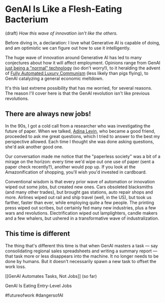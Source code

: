 # GenAI Is Like a Flesh-Eating Bacterium
(draft) 
*How this wave of innovation isn't like the others.* 

Before diving in, a declaration: I love what Generative AI is capable of doing, and am optimistic we can figure out how to use it intelligently. 

The huge wave of innovation around Generative AI has led to many conjectures about how it will affect employment. Opinions range from GenAI [just being a "normal" technology](https://knightcolumbia.org/content/ai-as-normal-technology) (so don't worry!), to it heralding the advent of [Fully Automated Luxury Communism](https://www.amazon.com/Fully-Automated-Luxury-Communism-Bastani-ebook/dp/B075WCGJDW/jerrymichalskisr) (less likely than pigs flying), to GenAI catalyzing a general economic meltdown. 

It's this last extreme possibility that has me worried, for several reasons. The reason I'll cover here is that the GenAI revolution isn't like previous revolutions. 

## There are always new jobs! 

In the 90s, I got a cold call from a researcher who was investigating the future of paper. When we talked, [Adina Levin](https://www.linkedin.com/in/adina-levin-b771/), who became a good friend, proceeded to ask me great questions, which I tried to answer to the best my perspective allowed. Each time I thought she was done asking questions, she'd ask another good one. 

Our conversation made me notice that the "paperless society" was a bit of a mirage on the horizon: every time we'd wipe out one use of paper (sent a paper check recently?), another would pop up. If you look at the Amazonification of shopping, you'll wish you'd invested in cardboard. 

Conventional wisdom is that every prior wave of automation or innovation wiped out some jobs, but created new ones. Cars obsoleted blacksmiths (and many other trades), but brought gas stations, auto repair shops and more. Airlines wiped out rail and ship travel (well, in the US), but took us farther, faster than ever, while employing quite a few people. The printing press wiped out scribes, but certainly fed many new industries, plus a few wars and revolutions. Electrification wiped out lamplighters, candle makers and a few whalers, but ushered in a transformative wave of industralization. 

## This time is different

The thing that's different this time is that when GenAI masters a task — say consolidating regional sales spreadsheets and writing a summary report — that task more or less disappears into the machine. It no longer needs to be done by humans. But it doesn't necessarily spawn a new task to offset the work loss. 

[[GenAI Automates Tasks, Not Jobs]] (so far)

GenAI Is Eating Entry-Level Jobs

#futureofwork #dangersofAI 
